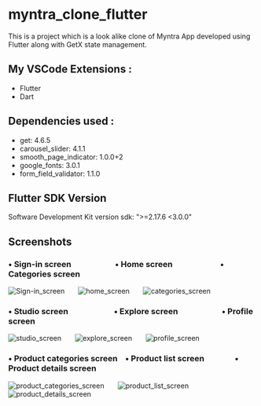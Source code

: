 # myntra_clone_flutter

This is a project which is a look alike clone of Myntra App developed using Flutter along with GetX state management.
## My VSCode Extensions :
 - Flutter
 - Dart
## Dependencies used :
- get: 4.6.5
- carousel_slider: 4.1.1
- smooth_page_indicator: 1.0.0+2
- google_fonts: 3.0.1
- form_field_validator: 1.1.0
## Flutter SDK Version
  Software Development Kit version sdk: ">=2.17.6 <3.0.0"

## Screenshots
### • Sign-in screen &nbsp; &nbsp; &nbsp; &nbsp; &nbsp; &nbsp;  &nbsp; &nbsp; &nbsp; &nbsp; &nbsp; • Home screen  &nbsp; &nbsp; &nbsp;  &nbsp; &nbsp;&nbsp; &nbsp; &nbsp; &nbsp; &nbsp; &nbsp; &nbsp; &nbsp;• Categories screen

![Sign-in_screen](https://user-images.githubusercontent.com/88224637/210768582-946f9661-a662-4319-9006-5b638a0805e7.png)  &nbsp; &nbsp; &nbsp; ![home_screen](https://user-images.githubusercontent.com/88224637/210774901-4bf55909-92b8-4d2d-ac57-cd24b7c06662.png) &nbsp; &nbsp; &nbsp; ![categories_screen](https://user-images.githubusercontent.com/88224637/210771199-8e7534bd-5bac-4e9f-8833-14f4fe52566b.png)

### • Studio screen &nbsp; &nbsp; &nbsp; &nbsp; &nbsp; &nbsp; &nbsp;  &nbsp; &nbsp; &nbsp; &nbsp;&nbsp; • Explore screen &nbsp; &nbsp; &nbsp;  &nbsp; &nbsp;&nbsp; &nbsp; &nbsp; &nbsp; &nbsp; &nbsp; &nbsp;• Profile screen

![studio_screen](https://user-images.githubusercontent.com/88224637/210772148-e269517b-cc72-442b-b11d-4cb289764129.png) &nbsp;  &nbsp; &nbsp; ![explore_screen](https://user-images.githubusercontent.com/88224637/210772183-5c82c71d-4d36-4214-8854-359c0280c0f2.png) &nbsp;  &nbsp; &nbsp; ![profile_screen](https://user-images.githubusercontent.com/88224637/210772247-9d01c0ba-d776-43e7-bd76-b57f08844b5f.png)  

### • Product categories screen &nbsp;  &nbsp;• Product list screen &nbsp; &nbsp; &nbsp; &nbsp;&nbsp; &nbsp; &nbsp; &nbsp; • Product details screen

![product_categories_screen](https://user-images.githubusercontent.com/88224637/210772274-b5febfe7-96c9-48bf-baeb-e1d3c63d1c22.png) &nbsp; &nbsp; &nbsp; ![product_list_screen](https://user-images.githubusercontent.com/88224637/210772289-ab35e3b0-88da-4a7c-a598-318fde505c42.png) &nbsp; &nbsp; &nbsp; ![product_details_screen](https://user-images.githubusercontent.com/88224637/210772327-4b71169b-3202-48df-b5b0-329036c6d591.png)
